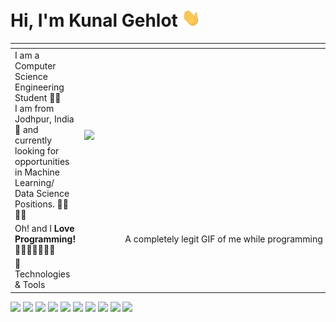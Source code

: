 # Hi, I'm Kunal Gehlot <img src="https://raw.githubusercontent.com/KunalGehlot/KunalGehlot/master/wave.gif" width="30px">

<span></span>|<span></span>
:--|--:
I am a Computer Science Engineering Student 👨‍🎓<br> I am from Jodhpur, India 📍 and currently looking for opportunities in Machine Learning/ Data Science Positions. 👨‍💻 👨‍🔬 |<img align="right" width="400" src="https://raw.githubusercontent.com/KunalGehlot/KunalGehlot/master/giphy.webp">
Oh! and I **Love Programming!** 💙💚💛💜🖤🤎🤍|A completely legit GIF of me while programming 😎
🔧 Technologies & Tools |  <span></span>
![](https://img.shields.io/badge/OS-Linux-informational?style=for-the-badge&logo=linux&logoColor=fff&color=edf2f4&labelColor=2b2d42) ![](https://img.shields.io/badge/OS-Windows-informational?style=for-the-badge&logo=windows&logoColor=fff&color=edf2f4&labelColor=2b2d42) ![](https://img.shields.io/badge/Editor-VSCode-green?style=for-the-badge&logo=visual-studio-code&logoColor=fff&color=edf2f4&labelColor=2b2d42) ![](https://img.shields.io/badge/Shell-Bash-informational?style=for-the-badge&logo=gnu-bash&logoColor=fff&color=edf2f4&labelColor=2b2d42) ![](https://img.shields.io/badge/Code-Python-informational?style=for-the-badge&logo=python&logoColor=fff&color=edf2f4&labelColor=2b2d42) ![](https://img.shields.io/badge/Code-C++-informational?style=for-the-badge&logo=c%2B%2B&logoColor=fff&color=edf2f4&labelColor=2b2d42) ![](https://img.shields.io/badge/Code-JavaScript-informational?style=for-the-badge&logo=javascript&logoColor=fff&color=edf2f4&labelColor=2b2d42) ![](https://img.shields.io/badge/Code-HTML-informational?style=for-the-badge&logo=html5&logoColor=fff&color=edf2f4&labelColor=2b2d42) ![](https://img.shields.io/badge/Code-CSS-informational?style=for-the-badge&logo=css3&logoColor=fff&color=edf2f4&labelColor=2b2d42) ![](https://img.shields.io/badge/Code-Arduino-informational?style=for-the-badge&logo=arduino&logoColor=fff&color=edf2f4&labelColor=2b2d42)
